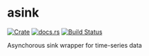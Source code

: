 asink
======

[![Crate](http://meritbadge.herokuapp.com/asink)](https://crates.io/crates/asink)
[![docs.rs](https://docs.rs/asink/badge.svg)](https://docs.rs/asink)
[![Build Status](https://travis-ci.org/termoshtt/asink.svg?branch=master)](https://travis-ci.org/termoshtt/asink)

Asynchorous sink wrapper for time-series data
